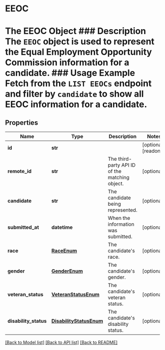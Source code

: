 # EEOC

# The EEOC Object ### Description The `EEOC` object is used to represent the Equal Employment Opportunity Commission information for a candidate.  ### Usage Example Fetch from the `LIST EEOCs` endpoint and filter by `candidate` to show all EEOC information for a candidate.
## Properties
Name | Type | Description | Notes
------------ | ------------- | ------------- | -------------
**id** | **str** |  | [optional] [readonly] 
**remote_id** | **str** | The third-party API ID of the matching object. | [optional] 
**candidate** | **str** | The candidate being represented. | [optional] 
**submitted_at** | **datetime** | When the information was submitted. | [optional] 
**race** | [**RaceEnum**](RaceEnum.md) | The candidate&#39;s race. | [optional] 
**gender** | [**GenderEnum**](GenderEnum.md) | The candidate&#39;s gender. | [optional] 
**veteran_status** | [**VeteranStatusEnum**](VeteranStatusEnum.md) | The candidate&#39;s veteran status. | [optional] 
**disability_status** | [**DisabilityStatusEnum**](DisabilityStatusEnum.md) | The candidate&#39;s disability status. | [optional] 

[[Back to Model list]](../README.md#documentation-for-models) [[Back to API list]](../README.md#documentation-for-api-endpoints) [[Back to README]](../README.md)


